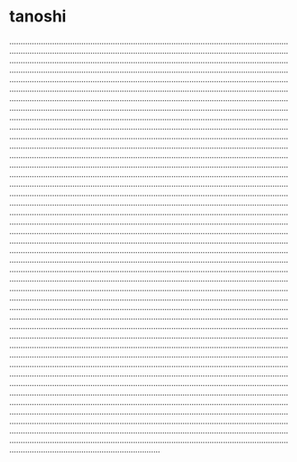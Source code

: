 # tanoshi

.......................................................................................................................................................................................................................................................................................................................................................................................................................................................................................................................................................................................................................................................................................................................................................................................................................................................................................................................................................................................................................................................................................................................................................................................................................................................................................................................................................................................................................................................................................................................................................................................................................................................................................................................................................................................................................................................................................................................................................................................................................................................................................................................................................................................................................................................................................................................................................................................................................................................................................................................................................................................................................................................................................................................................................................................................................................................................................................................................................................................................................................................................................................................................................................................................................................................................................................................................................................................................................................................................................................................................................................................................................................................................................................................................................................................................................................................................................................................................................................................................................................................................................................................................................................................................................................................................................................................................................................................................................................................................................................................................................................................................................................................................................................................................................................................................................................................................................................................................................................................................................................................................................................................................................................................................................................................................................................................................................................................................................................................................................................................................................................................................................